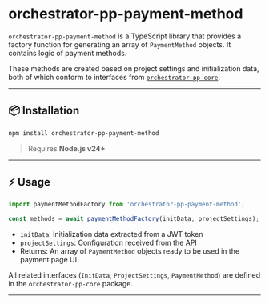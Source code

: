 # orchestrator-pp-payment-method

`orchestrator-pp-payment-method` is a TypeScript library that provides a factory function for generating an array of `PaymentMethod` objects. It contains logic of payment methods.

These methods are created based on project settings and initialization data, both of which conform to interfaces from [`orchestrator-pp-core`](https://github.com/ruslanpetunin/orchestrator-pp-core).

---

## 📦 Installation

```bash
npm install orchestrator-pp-payment-method
```

> Requires **Node.js v24+**

---

## ⚡️ Usage

```ts
import paymentMethodFactory from 'orchestrator-pp-payment-method';

const methods = await paymentMethodFactory(initData, projectSettings);
```

* `initData`: Initialization data extracted from a JWT token
* `projectSettings`: Configuration received from the API
* Returns: An array of `PaymentMethod` objects ready to be used in the payment page UI

All related interfaces (`InitData`, `ProjectSettings`, `PaymentMethod`) are defined in the `orchestrator-pp-core` package.

---
